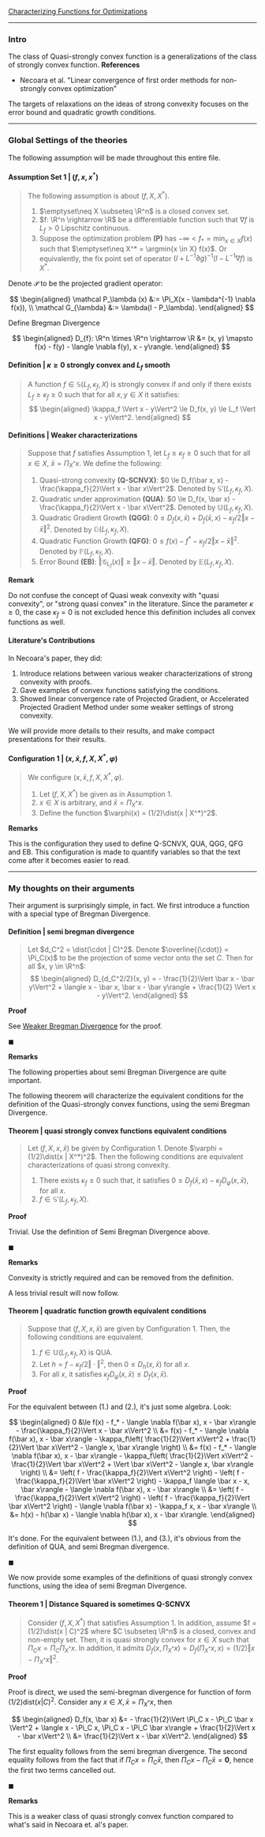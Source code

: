 [Characterizing Functions for Optimizations](Background/Characterizing%20Functions%20for%20Optimizations.md)


---
### **Intro**

The class of Quasi-strongly convex function is a generalizations of the class of strongly convex function. 
**References**
- Necoara et al. "Linear convergence of first order methods for non-strongly convex optimization"

The targets of relaxations on the ideas of strong convexity focuses on the error bound and quadratic growth conditions. 

---
### **Global Settings of the theories**

The following assumption will be made throughout this entire file. 


#### **Assumption Set 1 | $(f, x, x^*)$**
> The following assumption is about $(f, X, X^*)$. 
> 1. $\emptyset\neq X \subseteq \R^n$ is a closed convex set. 
> 2. $f: \R^n \rightarrow \R$ be a differentiable function such that $\nabla f$ is $L_f > 0$ Lipschitz continuous. 
> 3. Suppose the optimization problem **(P)** has $-\infty < f_* = \min_{x \in X} f(x)$ such that $\emptyset\neq X^* = \argmin{x \in X} f(x)$. Or equivalently, the fix point set of operator $(I + L^{-1}\partial g)^{-1}(I - L^{-1}\nabla f)$ is $X^*$. 


Denote $\mathcal P$ to be the projected gradient operator: 

$$
\begin{aligned}
    \mathcal P_\lambda (x) &:= \Pi_X(x - \lambda^{-1} \nabla f(x)), 
    \\
    \mathcal G_{\lambda} &:= \lambda(I - P_\lambda). 
\end{aligned}
$$

Define Bregman Divergence 

$$
\begin{aligned}
    D_{f}: \R^n \times \R^n \rightarrow \R &= 
    (x, y) \mapsto f(x) - f(y) - \langle \nabla f(y), x - y\rangle. 
\end{aligned}
$$

#### **Definition | $\kappa\ge 0$ strongly convex and $L_f$ smooth**
> A function $f \in \mathbb S(L_f, \kappa_f, X)$ is strongly convex if and only if there exists $L_f \ge \kappa_f \ge 0$ such that for all $x, y \in X$ it satisfies: 
> $$
> \begin{aligned}
>   \kappa_f \Vert x - y\Vert^2 \le D_f(x, y) \le L_f \Vert x - y\Vert^2. 
> \end{aligned}
> $$

#### **Definitions | Weaker characterizations**
> Suppose that $f$ satisfies Assumption 1, let $L_f \ge \kappa_f \ge 0$ such that for all $x \in X$, $\bar x = \Pi_{X^*} x$. 
> We define the following: 
> 1. Quasi-strong convexity **(Q-SCNVX)**: $0 \le D_f(\bar x, x) - \frac{\kappa_f}{2}\Vert x - \bar x\Vert^2$. Denoted by $\mathbb S'(L_f, \kappa_f, X)$. 
> 2. Quadratic under approximation **(QUA)**: $0 \le D_f(x, \bar x) - \frac{\kappa_f}{2}\Vert x - \bar x\Vert^2$. Denoted by $\mathbb U(L_f, \kappa_f, X)$. 
> 3. Quadratic Gradient Growth **(QGG)**: $0\le D_f(x, \bar x) + D_f(\bar x, x) - \kappa_f/2\Vert x - \bar x\Vert^2$. Denoted by $\mathbb G(L_f, \kappa_f, X)$. 
> 4. Quadratic Function Growth **(QFG)**: $0 \le f(x) - f^* - \kappa_f/2\Vert x - \bar x\Vert^2$. Denoted by $\mathbb F(L_f, \kappa_f, X)$. 
> 5. Error Bound **(EB)**: $\Vert \mathcal G_{L_f}(x)\Vert \ge \Vert x - \bar x\Vert$. Denoted by $\mathbb E(L_f, \kappa_f, X)$. 

**Remark**

Do not confuse the concept of Quasi weak convexity with "quasi convexity", or "strong quasi convex" in the literature. 
Since the parameter $\kappa \ge 0$, the case $\kappa_f = 0$ is not excluded hence this definition includes all convex functions as well. 

#### **Literature's Contributions**
In Necoara's paper, they did: 
1. Introduce relations between various weaker characterizations of strong convexity with proofs. 
2. Gave examples of convex functions satisfying the conditions. 
3. Showed linear convergence rate of Projected Gradient, or Accelerated Projected Gradient Method under some weaker settings of strong convexity. 

We will provide more details to their results, and make compact presentations for their results. 


#### **Configuration 1 | $(x, \bar x, f, X, X^*, \varphi)$**
> We configure $(x, \bar x, f, X, X^*, \varphi)$.
> 1. Let $(f, X, X^*)$ be given as in Assumption 1. 
> 2. $x \in X$ is arbitrary, and $\bar x = \Pi_{X^*} x$. 
> 3. Define the function $\varphi(x) = (1/2)\dist(x | X^*)^2$. 

**Remarks**

This is the configuration they used to define Q-SCNVX, QUA, QGG, QFG and EB. 
This configuration is made to quantify variables so that the text come after it becomes easier to read. 

---
### **My thoughts on their arguments**

Their argument is surprisingly simple, in fact. 
We first introduce a function with a special type of Bregman Divergence. 

#### **Definition | semi bregman divergence**
> Let $d_C^2 = \dist(\cdot | C)^2$.
> Denote $\overline{(\cdot)} = \Pi_C(x)$ to be the projection of some vector onto the set $C$. 
> Then for all $x, y \in \R^n$: 
> $$
> \begin{aligned}
>     D_{d_C^2/2}(x, y) = 
>     - \frac{1}{2}\Vert \bar x - \bar y\Vert^2
>     + \langle x - \bar x, \bar x - \bar y\rangle
>     + \frac{1}{2} \Vert x - y\Vert^2. 
> \end{aligned}
> $$

**Proof**

See [Weaker Bregman Divergence](../Weaker%20Bregman%20Divergence.md) for the proof. 

$\blacksquare$

**Remarks**

The following properties about semi Bregman Divergence are quite important. 



The following theorem will characterize the equivalent conditions for the definition of the Quasi-strongly convex functions, using the semi Bregman Divergence. 


#### **Theorem | quasi strongly convex functions equivalent conditions**
> Let $(f, X, x, \bar x)$ be given by Configuration 1. 
> Denote $\varphi = (1/2)\dist(x | X^*)^2$. 
> Then the following conditions are equivalent characterizations of quasi strong convexity. 
> 1. There exists $\kappa_f \ge 0$ such that, it satisfies $0 \le D_f(\bar x, x) - \kappa_f D_{\varphi}(x, \bar x)$, for all $x$. 
> 2. $f \in \mathbb S' (L_f, \kappa_f, X)$. 

**Proof**

Trivial. 
Use the definition of Semi Bregman Divergence above. 

$\blacksquare$ 

**Remarks**

Convexity is strictly required and can be removed from the definition. 

A less trivial result will now follow. 

#### **Theorem | quadratic function growth equivalent conditions**
> Suppose that $(f, X, x, \bar x)$ are given by Configuration 1. 
> Then, the following conditions are equivalent. 
> 1. $f \in \mathbb U(L_f, \kappa_f, X)$ is QUA. 
> 2. Let $h = f - \kappa_f/2 \Vert \cdot\Vert^2$, then $0 \le D_h(x, \bar x)$ for all $x$. 
> 3. For all $x$, it satisfies $\kappa_f D_\varphi(x, \bar x) \le D_f(x, \bar x)$. 

**Proof**

For the equivalent between (1.) and (2.), it's just some algebra. 
Look: 

$$
\begin{aligned}
    0 &\le 
    f(x) - f_* - \langle \nabla f(\bar x), x - \bar x\rangle - \frac{\kappa_f}{2}\Vert x - \bar x\Vert^2
    \\
    &= 
    f(x) - f_* - \langle \nabla f(\bar x), x - \bar x\rangle
    - \kappa_f\left(
        \frac{1}{2}\Vert x\Vert^2 + \frac{1}{2}\Vert \bar x\Vert^2 - \langle x, \bar x\rangle
    \right)
    \\
    &= f(x) - f_* - \langle \nabla f(\bar x), x - \bar x\rangle
    - \kappa_f\left(
        \frac{1}{2}\Vert x\Vert^2 
        - \frac{1}{2}\Vert \bar x\Vert^2 
        + \Vert \bar x\Vert^2
        - \langle x, \bar x\rangle
    \right)
    \\
    &= \left(
        f - \frac{\kappa_f}{2}\Vert x\Vert^2
    \right) - 
    \left(
        f - \frac{\kappa_f}{2}\Vert \bar x\Vert^2
    \right) 
    - \kappa_f \langle \bar x - x, \bar x\rangle 
    - \langle \nabla f(\bar x), x - \bar x\rangle
    \\
    &= \left(
        f - \frac{\kappa_f}{2}\Vert x\Vert^2
    \right) - 
    \left(
        f - \frac{\kappa_f}{2}\Vert \bar x\Vert^2
    \right) 
    - \langle \nabla f(\bar x) - \kappa_f x, x - \bar x\rangle
    \\
    &= h(x) - h(\bar x) - \langle \nabla h(\bar x), x - \bar x\rangle. 
\end{aligned}
$$

It's done. 
For the equivalent between (1.), and (3.), it's obvious from the definition of QUA, and semi Bregman divergence. 

$\blacksquare$


We now provide some examples of the definitions of quasi strongly convex functions, using the idea of semi Bregman Divergence. 

#### **Theorem 1 | Distance Squared is sometimes Q-SCNVX**
> Consider $(f, X, X^*)$ that satisfies Assumption 1. 
> In addition, assume $f = (1/2)\dist(x | C)^2$ where $C \subseteq \R^n$ is a closed, convex and non-empty set. 
> Then, it is quasi strongly convex for $x \in X$ such that $\Pi_C x = \Pi_C \Pi_{X^*} x$. 
> In addition, it admits $D_f(x, \Pi_{X^*}x) = D_f(\Pi_{X^*} x, x) = (1/2)\Vert x - \Pi_{X^*}x\Vert^2$. 

**Proof**

Proof is direct, we used the semi-bregman divergence for function of form $(1/2)\text{dist}(x| C)^2$. 
Consider any $x \in X, \bar x = \Pi_{X^*} x$, then 

$$
\begin{aligned}
    D_f(x, \bar x) &= 
    - \frac{1}{2}\Vert \Pi_C x - \Pi_C \bar x \Vert^2
    + \langle x - \Pi_C x, \Pi_C x - \Pi_C \bar x\rangle
    + \frac{1}{2}\Vert x - \bar x\Vert^2
    \\
    &= \frac{1}{2}\Vert x - \bar x\Vert^2. 
\end{aligned}
$$

The first equality follows from the semi bregman divergence. 
The second equality follows from the fact that if $\Pi_C x = \Pi_C \bar x$, then $\Pi_Cx - \Pi_C \bar x = \mathbf 0$, hence the first two terms cancelled out.  

$\blacksquare$

**Remarks**

This is a weaker class of quasi strongly convex function compared to what's said in Necoara et. al's paper. 


